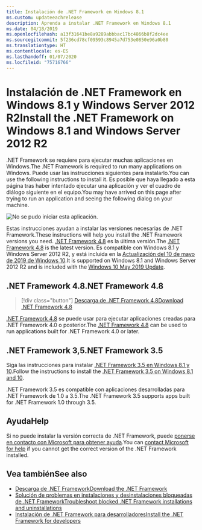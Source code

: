 ```yaml
---
title: Instalación de .NET Framework en Windows 8.1
ms.custom: updateeachrelease
description: Aprenda a instalar .NET Framework en Windows 8.1
ms.date: 04/18/2019
ms.openlocfilehash: a13f31641be8a9289abbbac17bc4866b8f2dc4ee
ms.sourcegitcommit: 5f236cd78cf09593c8945a7d753e0850e96a0b80
ms.translationtype: HT
ms.contentlocale: es-ES
ms.lasthandoff: 01/07/2020
ms.locfileid: "75716766"
---
```

# <a name="install-the-net-framework-on-windows-81-and-windows-server-2012-r2"></a><span data-ttu-id="57ea6-103">Instalación de .NET Framework en Windows 8.1 y Windows Server 2012 R2</span><span class="sxs-lookup"><span data-stu-id="57ea6-103">Install the .NET Framework on Windows 8.1 and Windows Server 2012 R2</span></span>

<span data-ttu-id="57ea6-104">.NET Framework se requiere para ejecutar muchas aplicaciones en Windows.</span><span class="sxs-lookup"><span data-stu-id="57ea6-104">The .NET Framework is required to run many applications on Windows.</span></span> <span data-ttu-id="57ea6-105">Puede usar las instrucciones siguientes para instalarlo.</span><span class="sxs-lookup"><span data-stu-id="57ea6-105">You can use the following instructions to install it.</span></span> <span data-ttu-id="57ea6-106">Es posible que haya llegado a esta página tras haber intentado ejecutar una aplicación y ver el cuadro de diálogo siguiente en el equipo.</span><span class="sxs-lookup"><span data-stu-id="57ea6-106">You may have arrived on this page after trying to run an application and seeing the following dialog on your machine.</span></span>

![No se pudo iniciar esta aplicación.](./media/this-application-could-not-be-started.png)

<span data-ttu-id="57ea6-108">Estas instrucciones ayudan a instalar las versiones necesarias de .NET Framework.</span><span class="sxs-lookup"><span data-stu-id="57ea6-108">These instructions will help you install the .NET Framework versions you need.</span></span> <span data-ttu-id="57ea6-109">[.NET Framework 4.8](https://github.com/Microsoft/dotnet/tree/master/releases/net48) es la última versión.</span><span class="sxs-lookup"><span data-stu-id="57ea6-109">The [.NET Framework 4.8](https://github.com/Microsoft/dotnet/tree/master/releases/net48) is the latest version.</span></span> <span data-ttu-id="57ea6-110">Es compatible con Windows 8.1 y Windows Server 2012 R2, y está incluida en la [Actualización del 10 de mayo de 2019 de Windows 10](https://support.microsoft.com/help/4028685/windows-10-get-the-update).</span><span class="sxs-lookup"><span data-stu-id="57ea6-110">It is supported on Windows 8.1 and Windows Server 2012 R2 and is included with the [Windows 10 May 2019 Update](https://support.microsoft.com/help/4028685/windows-10-get-the-update).</span></span>

## <a name="net-framework-48"></a><span data-ttu-id="57ea6-111">.NET Framework 4.8</span><span class="sxs-lookup"><span data-stu-id="57ea6-111">.NET Framework 4.8</span></span>

> [!div class="button"]
> [<span data-ttu-id="57ea6-112">Descarga de .NET Framework 4.8</span><span class="sxs-lookup"><span data-stu-id="57ea6-112">Download .NET Framework 4.8</span></span>](https://dotnet.microsoft.com/download/dotnet-framework/net48)

<span data-ttu-id="57ea6-113">[.NET Framework 4.8](https://github.com/Microsoft/dotnet/tree/master/releases/net48) se puede usar para ejecutar aplicaciones creadas para .NET Framework 4.0 o posterior.</span><span class="sxs-lookup"><span data-stu-id="57ea6-113">The [.NET Framework 4.8](https://github.com/Microsoft/dotnet/tree/master/releases/net48) can be used to run applications built for .NET Framework 4.0 or later.</span></span>

## <a name="net-framework-35"></a><span data-ttu-id="57ea6-114">.NET Framework 3,5</span><span class="sxs-lookup"><span data-stu-id="57ea6-114">.NET Framework 3.5</span></span>

<span data-ttu-id="57ea6-115">Siga las instrucciones para instalar [.NET Framework 3.5 en Windows 8.1 y 10](dotnet-35-windows-10.md).</span><span class="sxs-lookup"><span data-stu-id="57ea6-115">Follow the instructions to install the [.NET Framework 3.5 on Windows 8.1 and 10](dotnet-35-windows-10.md).</span></span>

<span data-ttu-id="57ea6-116">.NET Framework 3.5 es compatible con aplicaciones desarrolladas para .NET Framework de 1.0 a 3.5.</span><span class="sxs-lookup"><span data-stu-id="57ea6-116">The .NET Framework 3.5 supports apps built for .NET Framework 1.0 through 3.5.</span></span>

## <a name="help"></a><span data-ttu-id="57ea6-117">Ayuda</span><span class="sxs-lookup"><span data-stu-id="57ea6-117">Help</span></span>

<span data-ttu-id="57ea6-118">Si no puede instalar la versión correcta de .NET Framework, puede [ponerse en contacto con Microsoft para obtener ayuda](mailto:dotnet-install-help@service.microsoft.com?subject=Install-Help).</span><span class="sxs-lookup"><span data-stu-id="57ea6-118">You can [contact Microsoft for help](mailto:dotnet-install-help@service.microsoft.com?subject=Install-Help) if you cannot get the correct version of the .NET Framework installed.</span></span>

## <a name="see-also"></a><span data-ttu-id="57ea6-119">Vea también</span><span class="sxs-lookup"><span data-stu-id="57ea6-119">See also</span></span>

- [<span data-ttu-id="57ea6-120">Descarga de .NET Framework</span><span class="sxs-lookup"><span data-stu-id="57ea6-120">Download the .NET Framework</span></span>](https://dotnet.microsoft.com/download)
- [<span data-ttu-id="57ea6-121">Solución de problemas en instalaciones y desinstalaciones bloqueadas de .NET Framework</span><span class="sxs-lookup"><span data-stu-id="57ea6-121">Troubleshoot blocked .NET Framework installations and uninstallations</span></span>](troubleshoot-blocked-installations-and-uninstallations.md)
- [<span data-ttu-id="57ea6-122">Instalación de .NET Framework para desarrolladores</span><span class="sxs-lookup"><span data-stu-id="57ea6-122">Install the .NET Framework for developers</span></span>](guide-for-developers.md)
